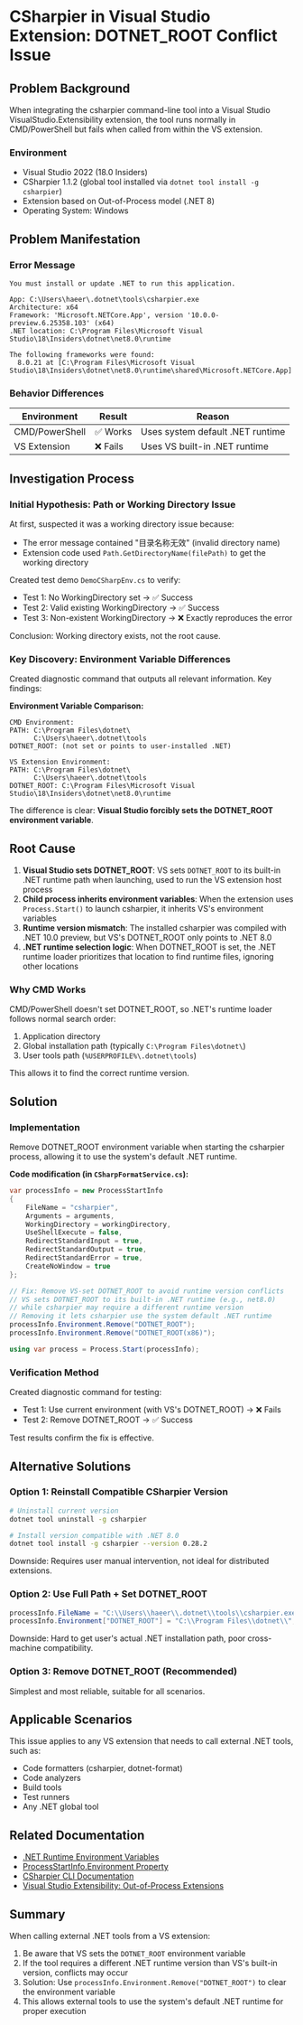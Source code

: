 # CSharpier in Visual Studio Extension: DOTNET_ROOT Conflict Issue

## Problem Background

When integrating the csharpier command-line tool into a Visual Studio VisualStudio.Extensibility extension, the tool runs normally in CMD/PowerShell but fails when called from within the VS extension.

### Environment

- Visual Studio 2022 (18.0 Insiders)
- CSharpier 1.1.2 (global tool installed via `dotnet tool install -g csharpier`)
- Extension based on Out-of-Process model (.NET 8)
- Operating System: Windows

## Problem Manifestation

### Error Message

```
You must install or update .NET to run this application.

App: C:\Users\haeer\.dotnet\tools\csharpier.exe
Architecture: x64
Framework: 'Microsoft.NETCore.App', version '10.0.0-preview.6.25358.103' (x64)
.NET location: C:\Program Files\Microsoft Visual Studio\18\Insiders\dotnet\net8.0\runtime

The following frameworks were found:
  8.0.21 at [C:\Program Files\Microsoft Visual Studio\18\Insiders\dotnet\net8.0\runtime\shared\Microsoft.NETCore.App]
```

### Behavior Differences

| Environment | Result | Reason |
|-------------|--------|--------|
| CMD/PowerShell | ✅ Works | Uses system default .NET runtime |
| VS Extension | ❌ Fails | Uses VS built-in .NET runtime |

## Investigation Process

### Initial Hypothesis: Path or Working Directory Issue

At first, suspected it was a working directory issue because:
- The error message contained "目录名称无效" (invalid directory name)
- Extension code used `Path.GetDirectoryName(filePath)` to get the working directory

Created test demo `DemoCSharpEnv.cs` to verify:
- Test 1: No WorkingDirectory set → ✅ Success
- Test 2: Valid existing WorkingDirectory → ✅ Success
- Test 3: Non-existent WorkingDirectory → ❌ Exactly reproduces the error

Conclusion: Working directory exists, not the root cause.

### Key Discovery: Environment Variable Differences

Created diagnostic command that outputs all relevant information. Key findings:

**Environment Variable Comparison:**

```
CMD Environment:
PATH: C:\Program Files\dotnet\
      C:\Users\haeer\.dotnet\tools
DOTNET_ROOT: (not set or points to user-installed .NET)

VS Extension Environment:
PATH: C:\Program Files\dotnet\
      C:\Users\haeer\.dotnet\tools
DOTNET_ROOT: C:\Program Files\Microsoft Visual Studio\18\Insiders\dotnet\net8.0\runtime
```

The difference is clear: **Visual Studio forcibly sets the DOTNET_ROOT environment variable**.

## Root Cause

1. **Visual Studio sets DOTNET_ROOT**: VS sets `DOTNET_ROOT` to its built-in .NET runtime path when launching, used to run the VS extension host process
2. **Child process inherits environment variables**: When the extension uses `Process.Start()` to launch csharpier, it inherits VS's environment variables
3. **Runtime version mismatch**: The installed csharpier was compiled with .NET 10.0 preview, but VS's DOTNET_ROOT only points to .NET 8.0
4. **.NET runtime selection logic**: When DOTNET_ROOT is set, the .NET runtime loader prioritizes that location to find runtime files, ignoring other locations

### Why CMD Works

CMD/PowerShell doesn't set DOTNET_ROOT, so .NET's runtime loader follows normal search order:
1. Application directory
2. Global installation path (typically `C:\Program Files\dotnet\`)
3. User tools path (`%USERPROFILE%\.dotnet\tools`)

This allows it to find the correct runtime version.

## Solution

### Implementation

Remove DOTNET_ROOT environment variable when starting the csharpier process, allowing it to use the system's default .NET runtime.

**Code modification (in `CSharpFormatService.cs`):**

```csharp
var processInfo = new ProcessStartInfo
{
    FileName = "csharpier",
    Arguments = arguments,
    WorkingDirectory = workingDirectory,
    UseShellExecute = false,
    RedirectStandardInput = true,
    RedirectStandardOutput = true,
    RedirectStandardError = true,
    CreateNoWindow = true
};

// Fix: Remove VS-set DOTNET_ROOT to avoid runtime version conflicts
// VS sets DOTNET_ROOT to its built-in .NET runtime (e.g., net8.0)
// while csharpier may require a different runtime version
// Removing it lets csharpier use the system default .NET runtime
processInfo.Environment.Remove("DOTNET_ROOT");
processInfo.Environment.Remove("DOTNET_ROOT(x86)");

using var process = Process.Start(processInfo);
```

### Verification Method

Created diagnostic command for testing:
- Test 1: Use current environment (with VS's DOTNET_ROOT) → ❌ Fails
- Test 2: Remove DOTNET_ROOT → ✅ Success

Test results confirm the fix is effective.

## Alternative Solutions

### Option 1: Reinstall Compatible CSharpier Version

```bash
# Uninstall current version
dotnet tool uninstall -g csharpier

# Install version compatible with .NET 8.0
dotnet tool install -g csharpier --version 0.28.2
```

Downside: Requires user manual intervention, not ideal for distributed extensions.

### Option 2: Use Full Path + Set DOTNET_ROOT

```csharp
processInfo.FileName = "C:\\Users\\haeer\\.dotnet\\tools\\csharpier.exe";
processInfo.Environment["DOTNET_ROOT"] = "C:\\Program Files\\dotnet\\";
```

Downside: Hard to get user's actual .NET installation path, poor cross-machine compatibility.

### Option 3: Remove DOTNET_ROOT (Recommended)

Simplest and most reliable, suitable for all scenarios.

## Applicable Scenarios

This issue applies to any VS extension that needs to call external .NET tools, such as:
- Code formatters (csharpier, dotnet-format)
- Code analyzers
- Build tools
- Test runners
- Any .NET global tool

## Related Documentation

- [.NET Runtime Environment Variables](https://learn.microsoft.com/en-us/dotnet/core/tools/dotnet-environment-variables)
- [ProcessStartInfo.Environment Property](https://learn.microsoft.com/en-us/dotnet/api/system.diagnostics.processstartinfo.environment)
- [CSharpier CLI Documentation](https://csharpier.com/docs/CLI)
- [Visual Studio Extensibility: Out-of-Process Extensions](https://learn.microsoft.com/en-us/visualstudio/extensibility/visualstudio.extensibility/)

## Summary

When calling external .NET tools from a VS extension:
1. Be aware that VS sets the `DOTNET_ROOT` environment variable
2. If the tool requires a different .NET runtime version than VS's built-in version, conflicts may occur
3. Solution: Use `processInfo.Environment.Remove("DOTNET_ROOT")` to clear the environment variable
4. This allows external tools to use the system's default .NET runtime for proper execution
